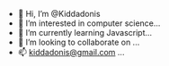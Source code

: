 - 👋 Hi, I’m @Kiddadonis
- 👀 I’m interested in computer science...
- 🌱 I’m currently learning Javascript...
- 💞️ I’m looking to collaborate on ...
- 📫 kiddadonis@gmail.com ...

<!---
Kiddadonis/Kiddadonis is a ✨ special ✨ repository because its `README.md` (this file) appears on your GitHub profile.
You can click the Preview link to take a look at your changes.
--->
